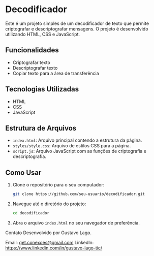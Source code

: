 # Decodificador

Este é um projeto simples de um decodificador de texto que permite criptografar e descriptografar mensagens. O projeto é desenvolvido utilizando HTML, CSS e JavaScript.

## Funcionalidades

- Criptografar texto
- Descriptografar texto
- Copiar texto para a área de transferência

## Tecnologias Utilizadas

- HTML
- CSS
- JavaScript

## Estrutura de Arquivos

- `index.html`: Arquivo principal contendo a estrutura da página.
- `styles/style.css`: Arquivo de estilos CSS para a página.
- `script.js`: Arquivo JavaScript com as funções de criptografia e descriptografia.

## Como Usar

1. Clone o repositório para o seu computador:

    ```sh
    git clone https://github.com/seu-usuario/decodificador.git
    ```

2. Navegue até o diretório do projeto:

    ```sh
    cd decodificador
    ```

3. Abra o arquivo `index.html` no seu navegador de preferência.

Contato
Desenvolvido por Gustavo Lago.

Email: get.conexoes@gmail.com
LinkedIn: https://www.linkedin.com/in/gustavo-lago-tic/


